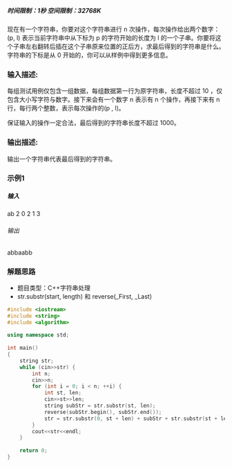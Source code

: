 ##### 时间限制：1秒  空间限制：32768K

现在有一个字符串，你要对这个字符串进行 n 次操作，每次操作给出两个数字：(p, l) 表示当前字符串中从下标为 p 的字符开始的长度为 l 的一个子串。你要将这个子串左右翻转后插在这个子串原来位置的正后方，求最后得到的字符串是什么。字符串的下标是从 0 开始的，你可以从样例中得到更多信息。

### 输入描述:
每组测试用例仅包含一组数据，每组数据第一行为原字符串，长度不超过 10 ，仅包含大小写字符与数字。接下来会有一个数字 n 表示有 n 个操作，再接下来有 n 行，每行两个整数，表示每次操作的(p , l)。

保证输入的操作一定合法，最后得到的字符串长度不超过 1000。


### 输出描述:
输出一个字符串代表最后得到的字符串。

### 示例1
##### 输入
ab
2
0 2
1 3
###### 输出
abbaabb

### 解题思路
- 题目类型：C++字符串处理
- str.substr(start, length) 和 reverse(_First, _Last)

```cpp
#include <iostream>
#include <string>
#include <algorithm>
 
using namespace std;
 
int main()
{
    string str;
    while (cin>>str) {
        int n;
        cin>>n;
        for (int i = 0; i < n; ++i) {
            int st, len;
            cin>>st>>len;
            string subStr = str.substr(st, len);
            reverse(subStr.begin(), subStr.end());
            str = str.substr(0, st + len) + subStr + str.substr(st + len);
        }
        cout<<str<<endl;
    }
 
    return 0;
}
```